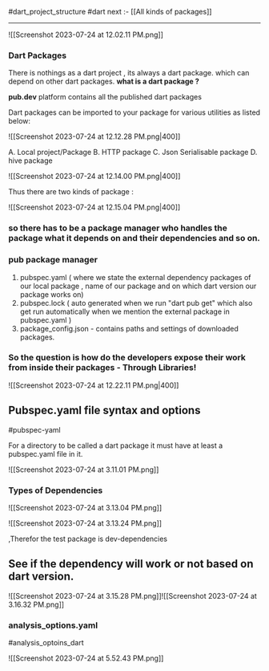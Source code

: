 
#dart_project_structure
#dart 
next :- [[All kinds of packages]]

---

![[Screenshot 2023-07-24 at 12.02.11 PM.png]]

### Dart Packages

There is nothings as a dart project , its always a dart package. which can depend on other dart packages.
**what is a dart package ?** 

**pub.dev** platform contains all the published dart packages

Dart packages can be imported to your package for various utilities as listed below:

![[Screenshot 2023-07-24 at 12.12.28 PM.png|400]]

A. Local project/Package
B. HTTP package
C. Json Serialisable package
D. hive package 


![[Screenshot 2023-07-24 at 12.14.00 PM.png|400]]

Thus there are two kinds of package : 

![[Screenshot 2023-07-24 at 12.15.04 PM.png|400]]

### so there has to be a package manager who handles the package what it depends on and their dependencies and so on.


### pub package manager
1. pubspec.yaml ( where we state the external dependency packages of our local package , name of our package and on which dart version our package works on)
2. pubspec.lock ( auto generated when we run "dart pub get" which also get run automatically when we mention the external package in pubspec.yaml )
3. package_config.json - contains paths and settings of downloaded packages.

### So the question is how do the developers expose their work from inside their packages - Through Libraries!

![[Screenshot 2023-07-24 at 12.22.11 PM.png|400]]




## Pubspec.yaml file  syntax and options
#pubspec-yaml

For a directory to be called a dart package it must have at least a pubspec.yaml file in it.

![[Screenshot 2023-07-24 at 3.11.01 PM.png]]


### Types of Dependencies 

![[Screenshot 2023-07-24 at 3.13.04 PM.png]]


![[Screenshot 2023-07-24 at 3.13.24 PM.png]]

,Therefor the test package is dev-dependencies


## See if the dependency will work or not based on dart version.

![[Screenshot 2023-07-24 at 3.15.28 PM.png]]![[Screenshot 2023-07-24 at 3.16.32 PM.png]]



### analysis_options.yaml
#analysis_optoins_dart

![[Screenshot 2023-07-24 at 5.52.43 PM.png]]



